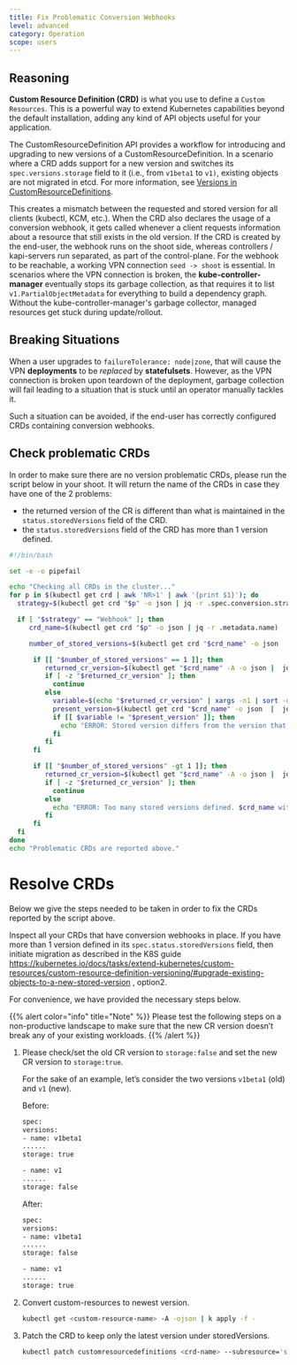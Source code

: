 ```yaml
---
title: Fix Problematic Conversion Webhooks
level: advanced
category: Operation
scope: users
---
```


## Reasoning

**Custom Resource Definition (CRD)** is what you use to define a `Custom Resources`. This is a powerful way to extend Kubernetes capabilities beyond the default installation, adding any kind of API objects useful for your application.

The CustomResourceDefinition API provides a workflow for introducing and upgrading to new versions of a CustomResourceDefinition. In a scenario where a CRD adds support for a new version and switches its `spec.versions.storage` field to it (i.e., from `v1beta1` to `v1)`, existing objects are not migrated in etcd. For more information, see [Versions in CustomResourceDefinitions](https://kubernetes.io/docs/tasks/extend-kubernetes/custom-resources/custom-resource-definition-versioning/#previous-storage-versions).

This creates a mismatch between the requested and stored version for all clients (kubectl, KCM, etc.). When the CRD also declares the usage of a conversion webhook, it gets called whenever a client requests information about a resource that still exists in the old version. If the CRD is created by the end-user, the webhook runs on the shoot side, whereas controllers / kapi-servers run separated, as part of the control-plane. For the webhook to be reachable, a working VPN connection `seed -> shoot` is essential. In scenarios where the VPN connection is broken, the **kube-controller-manager** eventually stops its garbage collection, as that requires it to list `v1.PartialObjectMetadata` for everything to build a dependency graph. Without the kube-controller-manager's garbage collector, managed resources get stuck during update/rollout.

## Breaking Situations

When a user upgrades to `failureTolerance: node|zone`, that will cause the VPN **deployments** to be _replaced_ by **statefulsets**. However, as the VPN connection is broken upon teardown of the deployment, garbage collection will fail leading to a situation that is stuck until an operator manually tackles it.

Such a situation can be avoided, if the end-user has correctly configured CRDs containing conversion webhooks.

## Check problematic CRDs

In order to make sure there are no version problematic CRDs, please run the script below in your shoot. It will return the name of the CRDs in case they have one of the 2 problems:
- the returned version of the CR is different than what is maintained in the `status.storedVersions` field of the CRD.
- the `status.storedVersions` field of the CRD has more than 1 version defined.

```bash
#!/bin/bash

set -e -o pipefail

echo "Checking all CRDs in the cluster..."
for p in $(kubectl get crd | awk 'NR>1' | awk '{print $1}'); do
  strategy=$(kubectl get crd "$p" -o json | jq -r .spec.conversion.strategy)

  if [ "$strategy" == "Webhook" ]; then
     crd_name=$(kubectl get crd "$p" -o json | jq -r .metadata.name)

     number_of_stored_versions=$(kubectl get crd "$crd_name" -o json  | jq '.status.storedVersions | length')

      if [[ "$number_of_stored_versions" == 1 ]]; then
         returned_cr_version=$(kubectl get "$crd_name" -A -o json |  jq -r '.items[] | .apiVersion'  | sed 's:.*/::')
         if [ -z "$returned_cr_version" ]; then
           continue
         else
           variable=$(echo "$returned_cr_version" | xargs -n1 | sort -u | xargs)
           present_version=$(kubectl get crd "$crd_name" -o json  |  jq -cr '.status.storedVersions |.[]')
           if [[ $variable != "$present_version" ]]; then
             echo "ERROR: Stored version differs from the version that CRs are being returned. $crd_name with conversion webhook needs to be fixed"
           fi
         fi
      fi

      if [[ "$number_of_stored_versions" -gt 1 ]]; then
         returned_cr_version=$(kubectl get "$crd_name" -A -o json |  jq -r '.items[] | .apiVersion'  | sed 's:.*/::')
         if [ -z "$returned_cr_version" ]; then
           continue
         else
           echo "ERROR: Too many stored versions defined. $crd_name with conversion webhook needs to be fixed"
         fi
      fi
  fi
done
echo "Problematic CRDs are reported above."
```


# Resolve CRDs

Below we give the steps needed to be taken in order to fix the CRDs reported by the script above.

Inspect all your CRDs that have conversion webhooks in place. If you have more than 1 version defined in its `spec.status.storedVersions` field, then initiate migration as described in the K8S guide https://kubernetes.io/docs/tasks/extend-kubernetes/custom-resources/custom-resource-definition-versioning/#upgrade-existing-objects-to-a-new-stored-version , option2.

For convenience, we have provided the necessary steps below.

{{% alert color="info" title="Note" %}}
Please test the following steps on a non-productive landscape to make sure that the new CR version doesn’t break any of your existing workloads.
{{% /alert %}}


1. Please check/set the old CR version to `storage:false` and set the new CR version to `storage:true`.

    For the sake of an example, let’s consider the two versions `v1beta1` (old) and `v1` (new).

    Before:
    ```bash
    spec:
    versions:
    - name: v1beta1
    ......
    storage: true

    - name: v1
    ......
    storage: false
    ```

    After:
    ```bash
    spec:
    versions:
    - name: v1beta1
    ......
    storage: false

    - name: v1
    ......
    storage: true
    ```

2. Convert custom-resources to newest version.

    ```bash
    kubectl get <custom-resource-name> -A -ojson | k apply -f -
    ```


3. Patch the CRD to keep only the latest version under storedVersions.
    ```bash
    kubectl patch customresourcedefinitions <crd-name> --subresource='status' --type='merge' -p '{"status":{"storedVersions":["your-latest-cr-version"]}}'
    ```


